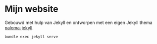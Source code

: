 # Mijn website
Gebouwd met hulp van Jekyll en ontworpen met een eigen Jekyll thema [paloma-jekyll](https://github.com/Ffyud/paloma-jekyll).

```
bundle exec jekyll serve
```